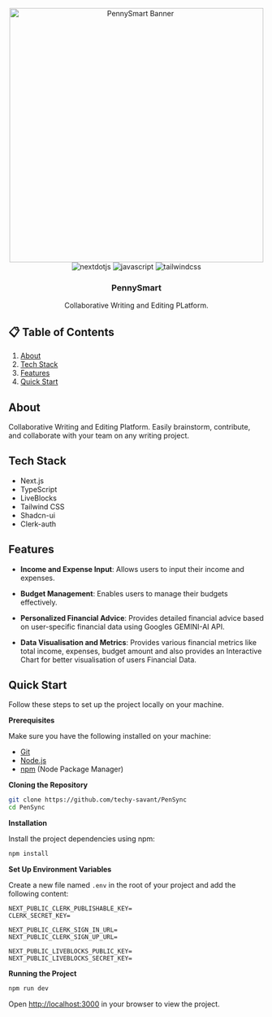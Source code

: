 <div align="center">
  <br />
    <a href="https://youtu.be/dGHFV_RMGag" target="_blank">
      <img width="500" alt="PennySmart Banner" src="https://github.com/user-attachments/assets/89fba7ea-1b61-4151-aa17-3dc08275390f">
    </a>
  
  <br />

  <div>
    <img src="https://img.shields.io/badge/-Next_JS-black?style=for-the-badge&logoColor=white&logo=nextdotjs&color=000000" alt="nextdotjs" />
    <img src="https://img.shields.io/badge/javascript-%23323330.svg?style=for-the-badge&logo=javascript&logoColor=%23F7DF1E" alt="javascript" />
    <img src="https://img.shields.io/badge/-Tailwind_CSS-black?style=for-the-badge&logoColor=white&logo=tailwindcss&color=06B6D4" alt="tailwindcss" />
  </div>

  <h3 align="center">PennySmart</h3>

   <div align="center">
Collaborative Writing and Editing PLatform.    </div>
</div>

## 📋 <a name="table">Table of Contents</a>

1.  [About](#about)
2.  [Tech Stack](#tech-stack)
3.  [Features](#features)
4.  [Quick Start](#quick-start)
 


## <a name="about">About</a>

Collaborative Writing and Editing Platform. Easily brainstorm, contribute, and collaborate with your team on any writing project.

## <a name="tech-stack">Tech Stack</a>

- Next.js
- TypeScript
- LiveBlocks
- Tailwind CSS
- Shadcn-ui
- Clerk-auth

## <a name="features">Features</a>

-  **Income and Expense Input**: Allows users to input their income and expenses.

- **Budget Management**: Enables users to manage their budgets effectively.

- **Personalized Financial Advice**: Provides detailed financial advice based on user-specific financial data using Googles GEMINI-AI API.

- **Data Visualisation and Metrics**: Provides various financial metrics like total income, expenses, budget amount and also provides an Interactive Chart for better visualisation of users Financial Data.

## <a name="quick-start"> Quick Start</a>

Follow these steps to set up the project locally on your machine.

**Prerequisites**

Make sure you have the following installed on your machine:

- [Git](https://git-scm.com/)
- [Node.js](https://nodejs.org/en)
- [npm](https://www.npmjs.com/) (Node Package Manager)

**Cloning the Repository**

```bash
git clone https://github.com/techy-savant/PenSync
cd PenSync
```

**Installation**

Install the project dependencies using npm:

```bash
npm install
```

**Set Up Environment Variables**

Create a new file named `.env` in the root of your project and add the following content:

```env
NEXT_PUBLIC_CLERK_PUBLISHABLE_KEY=
CLERK_SECRET_KEY=

NEXT_PUBLIC_CLERK_SIGN_IN_URL=
NEXT_PUBLIC_CLERK_SIGN_UP_URL=

NEXT_PUBLIC_LIVEBLOCKS_PUBLIC_KEY=
NEXT_PUBLIC_LIVEBLOCKS_SECRET_KEY=

```


**Running the Project**

```bash
npm run dev
```

Open [http://localhost:3000](http://localhost:3000) in your browser to view the project.



